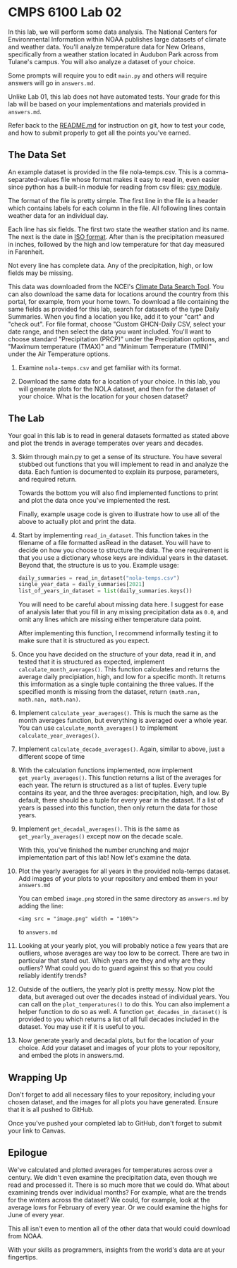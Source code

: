 # CMPS 6100  Lab 02

In this lab, we will perform some data analysis. The National Centers for Environmental Information within NOAA publishes large datasets of climate and weather data. You'll analyze temperature data for New Orleans, specifically from a weather station located in Audubon Park across from Tulane's campus. You will also analyze a dataset of your choice.

Some prompts will require you to edit `main.py` and others will require answers will go in `answers.md`.

Unlike Lab 01, this lab does not have automated tests. Your grade for this lab will be based on your implementations and materials provided in `answers.md`.

Refer back to the [README.md](README.md) for instruction on git, how to test your code, and how to submit properly to get all the points you've earned.

## The Data Set

An example dataset is provided in the file nola-temps.csv. This is a comma-separated-values file whose format makes it easy to read in, even easier since python has a built-in module for reading from csv files: [csv module](https://docs.python.org/3/library/csv.html).

The format of the file is pretty simple. The first line in the file is a header which contains labels for each column in the file. All following lines contain weather data for an individual day. 

Each line has six fields. The first two state the weather station and its name. The next is the date in [ISO format](https://en.wikipedia.org/wiki/ISO_8601). After than is the precipitation measured in inches, followed by the high and low temperature for that day measured in Farenheit. 

Not every line has complete data. Any of the precipitation, high, or low fields may be missing.

This data was downloaded from the NCEI's [Climate Data Search Tool](https://www.ncei.noaa.gov/cdo-web/search?datasetid=NORMAL_DLY). You can also download the same data for locations around the country from this portal, for example, from your home town. To download a file containing the same fields as provided for this lab, search for datasets of the type Daily Summaries. When you find a location you like, add it to your "cart" and "check out". For file format, choose "Custom GHCN-Daily CSV, select your date range, and then select the data you want included. You'll want to choose standard "Precipitation (PRCP)" under the Precipitation options, and "Maximum temperature (TMAX)" and "Minimum Temperature (TMIN)" under the Air Temperature options.

1. Examine `nola-temps.csv` and get familiar with its format.

2. Download the same data for a location of your choice. In this lab, you will generate plots for the NOLA dataset, and then for the dataset of your choice. What is the location for your chosen dataset?

## The Lab

Your goal in this lab is to read in general datasets formatted as stated above and plot the trends in average temperates over years and decades.

3. Skim through main.py to get a sense of its structure. You have several stubbed out functions that you will implement to read in and analyze the data. Each funtion is documented to explain its purpose, parameters, and required return.

    Towards the bottom you will also find implemented functions to print and plot the data once you've implemented the rest.

    Finally, example usage code is given to illustrate how to use all of the above to actually plot and print the data.

4. Start by implementing `read_in_dataset`. This function takes in the filename of a file formatted asRead in the dataset. You will have to decide on how you choose to structure the data. The one requirement is that you use a dictionary whose keys are individual years in the dataset. Beyond that, the structure is us to you. Example usage:
    ``` python
    daily_summaries = read_in_dataset("nola-temps.csv")
    single_year_data = daily_summaries[2021]
    list_of_years_in_dataset = list(daily_summaries.keys())
    ```
    You will need to be careful about missing data here. I suggest for ease of analysis later that you fill in any missing precipitation data as `0.0`, and omit any lines which are missing either temperature data point.

    After implementing this function, I recommend informally testing it to make sure that it is structured as you expect.

5. Once you have decided on the structure of your data, read it in, and tested that it is structured as expected, implement `calculate_month_averages()`. This function calculates and returns the average daily precipiation, high, and low for a specific month. It returns this imformation as a single tuple containing the three values. If the specified month is missing from the dataset, return `(math.nan, math.nan, math.nan)`.

6. Implement `calculate_year_averages()`. This is much the same as the month averages function, but everything is averaged over a whole year. You can use `calculate_month_averages()` to implement `calculate_year_averages()`.

7. Implement `calculate_decade_averages()`. Again, similar to above, just a different scope of time

8. With the calculation functions implemented, now implement `get_yearly_averages()`. This function returns a list of the averages for each year. The return is structured as a list of tuples. Every tuple contains its year, and the three averages: precipitation, high, and low. By default, there should be a tuple for every year in the dataset. If a list of years is passed into this function, then only return the data for those years. 

9. Implement `get_decadal_averages()`. This is the same as `get_yearly_averages()` except now on the decade scale.

    With this, you've finished the number crunching and major implementation part of this lab! Now let's examine the data.

10. Plot the yearly averages for all years in the provided nola-temps dataset. Add images of your plots to your repository and embed them in your `answers.md`

    You can embed `image.png` stored in the same directory as `answers.md` by adding the line:

    ```
    <img src = "image.png" width = "100%">
    ```

    to `answers.md`

    
11. Looking at your yearly plot, you will probably notice a few years that are outliers, whose averages are way too low to be correct. There are two in particular that stand out. Which years are they and why are they outliers? What could you do to guard against this so that you could reliably identify trends?

12. Outside of the outliers, the yearly plot is pretty messy. Now plot the data, but averaged out over the decades instead of individual years. You can call on the `plot_temperatures()`  to do this. You can also implement a helper function to do so as well. A function `get_decades_in_dataset()` is provided to you which returns a list of all full decades included in the dataset. You may use it if it is useful to you.

13. Now generate yearly and decadal plots, but for the location of your choice. Add your dataset and images of your plots to your repository, and embed the plots in answers.md.

## Wrapping Up

Don't forget to add all necessary files to your repository, including your chosen dataset, and the images for all plots you have generated. Ensure that it is all pushed to GitHub.

Once you've pushed your completed lab to GitHub, don't forget to submit your link to Canvas.

## Epilogue

We've calculated and plotted averages for temperatures across over a century. We didn't even examine the precipitation data, even though we read and processed it. There is so much more that we could do. What about examining trends over individual months? For example, what are the trends for the winters across the dataset? We could, for example, look at the average lows for February of every year. Or we could examine the highs for June of every year.

This all isn't even to mention all of the other data that would could download from NOAA.

With your skills as programmers, insights from the world's data are at your fingertips.